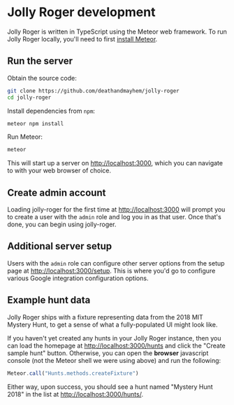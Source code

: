 # Jolly Roger development

Jolly Roger is written in TypeScript using the Meteor web framework.  To run
Jolly Roger locally, you'll need to first
[install Meteor](https://www.meteor.com/install).

## Run the server

Obtain the source code:

```bash
git clone https://github.com/deathandmayhem/jolly-roger
cd jolly-roger
```

Install dependencies from `npm`:

```bash
meteor npm install
```

Run Meteor:

```bash
meteor
```

This will start up a server on [http://localhost:3000](http://localhost:3000),
which you can navigate to with your web browser of choice.

## Create admin account

Loading jolly-roger for the first time at
[http://localhost:3000](http://localhost:3000) will prompt you to create a user
with the `admin` role and log you in as that user. Once that's done, you can
begin using jolly-roger.

## Additional server setup

Users with the `admin` role can configure other server options from the setup
page at [http://localhost:3000/setup](http://localhost:3000/setup).  This is
where you'd go to configure various Google integration configuration options.


## Example hunt data

Jolly Roger ships with a fixture representing data from the 2018 MIT Mystery
Hunt, to get a sense of what a fully-populated UI might look like.

If you haven't yet created any hunts in your Jolly Roger instance, then you can
load the homepage at [http://localhost:3000/hunts](http://localhost:3000/hunts)
and click the "Create sample hunt" button. Otherwise, you can open the
**browser** javascript console (not the Meteor shell we were using above) and
run the following:

```js
Meteor.call("Hunts.methods.createFixture")
```

Either way, upon success, you should see a hunt named "Mystery Hunt 2018" in the
list at [http://localhost:3000/hunts/](http://localhost:3000/hunts/).
